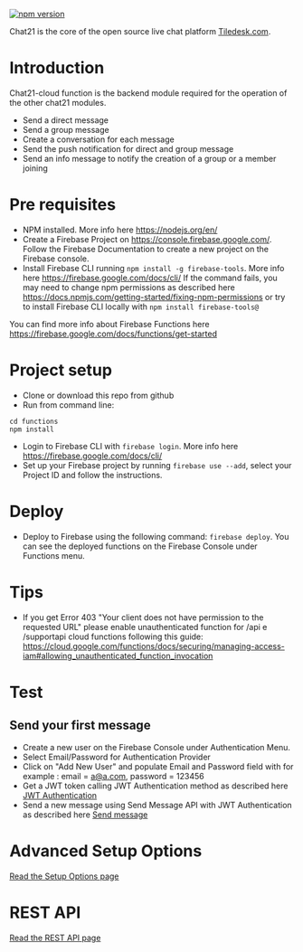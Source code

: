 [![npm version](https://badge.fury.io/js/%40chat21%2Fchat21-cloud-functions-public.svg)](https://badge.fury.io/js/%40chat21%2Fchat21-cloud-functions-public)

Chat21 is the core of the open source live chat platform [Tiledesk.com](http://www.tiledesk.com).

# Introduction

Chat21-cloud function is the backend module required for the operation of the other chat21 modules.

* Send a direct message
* Send a group message
* Create a conversation for each message
* Send the push notification for direct and group message
* Send an info message to notify the creation of a group or a member joining

# Pre requisites

* NPM installed. More info here https://nodejs.org/en/
* Create a Firebase Project on https://console.firebase.google.com/. Follow the Firebase Documentation to create a new project on the Firebase console.
* Install Firebase CLI running ```npm install -g firebase-tools```.
More info here https://firebase.google.com/docs/cli/ 
If the command fails, you may need to change npm permissions as described here https://docs.npmjs.com/getting-started/fixing-npm-permissions or try to install Firebase CLI locally with ```npm install firebase-tools@```

You can find more info about Firebase Functions here https://firebase.google.com/docs/functions/get-started

# Project setup
* Clone or download this repo from github 
* Run from command line:
```
cd functions 
npm install
```
* Login to Firebase CLI with ```firebase login```. More info here  https://firebase.google.com/docs/cli/
* Set up your Firebase project by running ```firebase use --add```, select your Project ID and follow the instructions.

# Deploy
* Deploy to Firebase using the following command: ```firebase deploy```. You can see the deployed functions on the Firebase Console under Functions menu.

# Tips

* If you get Error 403 "Your client does not have permission to the requested URL" please enable unauthenticated function for /api e /supportapi cloud functions following this guide: https://cloud.google.com/functions/docs/securing/managing-access-iam#allowing_unauthenticated_function_invocation

# Test
## Send your first message 

* Create a new user on the Firebase Console under Authentication Menu. 
* Select Email/Password for Authentication Provider
* Click on "Add New User" and populate Email and Password field with for example : email = a@a.com, password = 123456
* Get a JWT token calling JWT Authentication method as described here [JWT Authentication](docs/api.md#jwt-authentication)
* Send a new message using Send Message API with JWT Authentication as described here [Send message](docs/api.md#send-a-message)



# Advanced Setup Options
[Read the Setup Options page](docs/setup_options.md)

# REST API
[Read the REST API page](docs/api.md)

